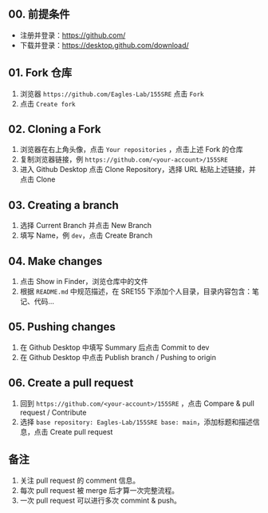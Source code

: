 ## 00. 前提条件

- 注册并登录：https://github.com/
- 下载并登录：https://desktop.github.com/download/

## 01. Fork 仓库

1. 浏览器 `https://github.com/Eagles-Lab/155SRE` 点击 `Fork`
2. 点击 `Create fork`

## 02. Cloning a Fork

1. 浏览器在右上角头像，点击 `Your repositories` ，点击上述 Fork 的仓库
2. 复制浏览器链接，例 `https://github.com/<your-account>/155SRE` 
3. 进入 Github Desktop 点击 Clone Repository，选择 URL 粘贴上述链接，并点击 Clone

## 03. Creating a branch

1. 选择 Current Branch 并点击 New Branch
2. 填写 Name，例 `dev`，点击 Create Branch

## 04. Make changes

1. 点击 Show in Finder，浏览仓库中的文件
2. 根据 `README.md` 中规范描述，在 SRE155 下添加个人目录，目录内容包含：笔记、代码...

## 05. Pushing changes

1. 在 Github Desktop 中填写 Summary 后点击 Commit to dev
2. 在 Github Desktop 中点击 Publish branch / Pushing to origin

## 06. Create a pull request

1. 回到 `https://github.com/<your-account>/155SRE` ，点击 Compare & pull request / Contribute
2. 选择 `base repository: Eagles-Lab/155SRE base: main`，添加标题和描述信息，点击 Create pull request

## 备注

1. 关注 pull request 的 comment 信息。
2. 每次 pull request 被 merge 后才算一次完整流程。
3. 一次 pull request 可以进行多次 commint & push。